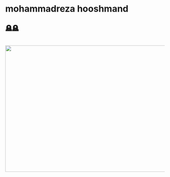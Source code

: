 <h1>mohammadreza hooshmand</h1>
<h2>🪦🪦</h2>
<br/>
<img src="https://media.tenor.com/INWZc-XWx2AAAAAM/skeleton-berserk.gif" width="1000" height="400" />
